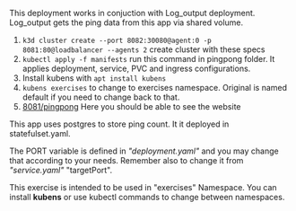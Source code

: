 This deployment works in conjuction with Log_output deployment. Log_output gets the ping data from this app via shared volume. 

1. ```k3d cluster create --port 8082:30080@agent:0 -p 8081:80@loadbalancer --agents 2``` create cluster with these specs 
2. ```kubectl apply -f manifests``` run this command in pingpong folder. It applies deployment, service, PVC and ingress configurations.
3. Install kubens with ```apt install kubens```
4. ```kubens exercises``` to change to exercises namespace. Original is named default if you need to change back to that. 
5. [8081/pingpong](http://localhost:8081/pingpong) Here you should be able to see the website 

This app uses postgres to store ping count. It it deployed in statefulset.yaml.


The PORT variable is defined in _"deployment.yaml"_ and you may change that according to your needs. Remember also to change it from _"service.yaml"_ "targetPort".


This exercise is intended to be used in "exercises" Namespace. You can install **kubens** or use kubectl commands to change between namespaces. 